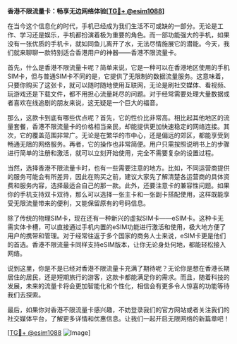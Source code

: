 **香港不限流量卡：畅享无边网络体验[[TG💪+ @esim1088](https://t.me/s/esim1088)]**

在当今这个信息化的时代，手机已经成为我们生活不可或缺的一部分。无论是工作、学习还是娱乐，手机都扮演着极为重要的角色。而一部功能强大的手机，如果没有一张优质的手机卡，就如同鱼儿离开了水，无法尽情施展它的潜能。今天，我们就来聊聊一款特别适合香港用户的神器——香港不限流量卡。

首先，什么是香港不限流量卡呢？简单来说，它是一种可以在香港地区使用的手机SIM卡，但与普通SIM卡不同的是，它提供了无限制的数据流量服务。这意味着，只要你购买了这张卡，就可以随时随地使用互联网，无论是刷社交媒体、看视频、玩游戏还是下载文件，都不用担心流量耗尽的问题。对于经常需要处理大量数据或者喜欢在线追剧的朋友来说，这无疑是一个巨大的福音。

那么，这款卡到底有哪些优点呢？首先，它的性价比非常高。相比起其他地区的流量套餐，香港不限流量卡的价格相当亲民，却能提供更加快速稳定的网络连接。其次，它的覆盖范围非常广。无论是在繁华的市中心，还是偏远的郊区，都能享受到畅通无阻的网络服务。再者，它的操作也非常简便。用户只需按照说明书上的步骤进行简单的注册和激活，就可以立刻开始使用，完全不需要复杂的设置过程。

当然，选择香港不限流量卡时，也有一些需要注意的地方。比如，不同运营商提供的服务可能会有所差异，因此在购买之前，建议大家先了解清楚各运营商的具体资费和服务内容，选择最适合自己的那一款。此外，还要注意卡的兼容性问题。如果你的手机支持双卡双待，那么可以选择一张主卡和一张副卡搭配使用，这样既能享受无限流量带来的便利，又能保留原有的号码信息。

除了传统的物理SIM卡，现在还有一种新兴的虚拟SIM卡——eSIM卡。这种卡无需实体卡槽，可以直接通过手机内置的eSIM功能进行激活和使用，极大地方便了用户的携带和管理。对于经常往返于多个国家的商务人士来说，eSIM卡更是他们的首选。香港不限流量卡同样支持eSIM版本，让你无论身处何地，都能轻松接入网络。

说到这里，你是不是已经对香港不限流量卡充满了期待呢？无论你是想在香港长期居住的居民，还是短期旅行的游客，这款卡都能满足你的需求。而且，随着科技的发展，未来的流量卡将会更加智能化和个性化，相信会有更多令人惊喜的功能等待我们去探索。

最后，如果你对香港不限流量卡感兴趣，不妨登录我们的官方网站或者关注我们的社交媒体平台，了解更多详情和优惠信息。让我们一起开启无限网络的新篇章吧！

[[TG💪+ @esim1088](https://t.me/s/esim1088) ![Image](https://i.postimg.cc/4NQfJmqS/Snipaste-2025-05-13-00-14-12.png)]